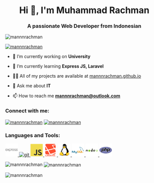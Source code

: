 <h1 align="center">Hi 👋, I'm Muhammad Rachman</h1>
<h3 align="center">A passionate Web Developer from Indonesian</h3>

<p align="left"> <img src="https://komarev.com/ghpvc/?username=mannnrachman&label=Profile%20views&color=0e75b6&style=flat" alt="mannnrachman" /> </p>

<p align="left"> <a href="https://github.com/ryo-ma/github-profile-trophy"><img src="https://github-profile-trophy.vercel.app/?username=mannnrachman" alt="mannnrachman" /></a> </p>

- 🔭 I’m currently working on **University**

- 🌱 I’m currently learning **Express JS, Laravel**

- 👨‍💻 All of my projects are available at [mannnrachman.github.io](mannnrachman.github.io)

- 💬 Ask me about **IT**

- 📫 How to reach me **mannnrachman@outlook.com**

<h3 align="left">Connect with me:</h3>
<p align="left">
<a href="https://fb.com/mannnrachman" target="blank"><img align="center" src="https://raw.githubusercontent.com/rahuldkjain/github-profile-readme-generator/master/src/images/icons/Social/facebook.svg" alt="mannnrachman" height="30" width="40" /></a>
<a href="https://instagram.com/mannnrachman" target="blank"><img align="center" src="https://raw.githubusercontent.com/rahuldkjain/github-profile-readme-generator/master/src/images/icons/Social/instagram.svg" alt="mannnrachman" height="30" width="40" /></a>
</p>

<h3 align="left">Languages and Tools:</h3>
<p align="left"> <a href="https://expressjs.com" target="_blank" rel="noreferrer"> <img src="https://raw.githubusercontent.com/devicons/devicon/master/icons/express/express-original-wordmark.svg" alt="express" width="40" height="40"/> </a> <a href="https://git-scm.com/" target="_blank" rel="noreferrer"> <img src="https://www.vectorlogo.zone/logos/git-scm/git-scm-icon.svg" alt="git" width="40" height="40"/> </a> <a href="https://developer.mozilla.org/en-US/docs/Web/JavaScript" target="_blank" rel="noreferrer"> <img src="https://raw.githubusercontent.com/devicons/devicon/master/icons/javascript/javascript-original.svg" alt="javascript" width="40" height="40"/> </a> <a href="https://laravel.com/" target="_blank" rel="noreferrer"> <img src="https://raw.githubusercontent.com/devicons/devicon/master/icons/laravel/laravel-plain-wordmark.svg" alt="laravel" width="40" height="40"/> </a> <a href="https://www.linux.org/" target="_blank" rel="noreferrer"> <img src="https://raw.githubusercontent.com/devicons/devicon/master/icons/linux/linux-original.svg" alt="linux" width="40" height="40"/> </a> <a href="https://www.mysql.com/" target="_blank" rel="noreferrer"> <img src="https://raw.githubusercontent.com/devicons/devicon/master/icons/mysql/mysql-original-wordmark.svg" alt="mysql" width="40" height="40"/> </a> <a href="https://nodejs.org" target="_blank" rel="noreferrer"> <img src="https://raw.githubusercontent.com/devicons/devicon/master/icons/nodejs/nodejs-original-wordmark.svg" alt="nodejs" width="40" height="40"/> </a> <a href="https://www.php.net" target="_blank" rel="noreferrer"> <img src="https://raw.githubusercontent.com/devicons/devicon/master/icons/php/php-original.svg" alt="php" width="40" height="40"/> </a> </p>

<p><img align="left" src="https://github-readme-stats.vercel.app/api/top-langs?username=mannnrachman&show_icons=true&locale=en&layout=compact" alt="mannnrachman" /></p>

<p>&nbsp;<img align="center" src="https://github-readme-stats.vercel.app/api?username=mannnrachman&show_icons=true&locale=en" alt="mannnrachman" /></p>

<p><img align="center" src="https://github-readme-streak-stats.herokuapp.com/?user=mannnrachman&" alt="mannnrachman" /></p>
